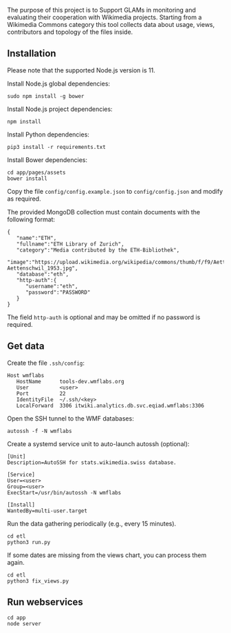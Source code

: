 The purpose of this project is to Support GLAMs in monitoring and evaluating
their cooperation with Wikimedia projects. Starting from a Wikimedia Commons
category this tool collects data about usage, views, contributors and topology
of the files inside.

## Installation
Please note that the supported Node.js version is 11.

Install Node.js global dependencies:
```
sudo npm install -g bower
```

Install Node.js project dependencies:
```
npm install
```

Install Python dependencies:
```
pip3 install -r requirements.txt
```

Install Bower dependencies:
```
cd app/pages/assets
bower install
```

Copy the file `config/config.example.json` to `config/config.json` and modify as required.

The provided MongoDB collection must contain documents with the following format:
```
{
   "name":"ETH",
   "fullname":"ETH Library of Zurich",
   "category":"Media contributed by the ETH-Bibliothek",
   "image":"https://upload.wikimedia.org/wikipedia/commons/thumb/f/f9/Aettenschwil_1953.jpg/640px-Aettenschwil_1953.jpg",
   "database":"eth",
   "http-auth":{
      "username":"eth",
      "password":"PASSWORD"
   }
}
```

The field `http-auth` is optional and may be omitted if no password is required.

## Get data
Create the file `.ssh/config`:
```
Host wmflabs
   HostName      tools-dev.wmflabs.org
   User          <user>
   Port          22
   IdentityFile  ~/.ssh/<key>
   LocalForward  3306 itwiki.analytics.db.svc.eqiad.wmflabs:3306
```

Open the SSH tunnel to the WMF databases:
```
autossh -f -N wmflabs
```

Create a systemd service unit to auto-launch autossh (optional):

```
[Unit]
Description=AutoSSH for stats.wikimedia.swiss database.
 
[Service]
User=<user>
Group=<user>
ExecStart=/usr/bin/autossh -N wmflabs
 
[Install]
WantedBy=multi-user.target
```

Run the data gathering periodically (e.g., every 15 minutes).
```
cd etl
python3 run.py
```

If some dates are missing from the views chart, you can process them again.
```
cd etl
python3 fix_views.py
```

## Run webservices
```
cd app
node server
```

